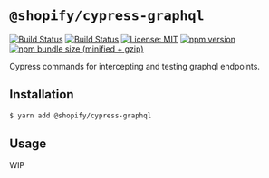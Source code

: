 # `@shopify/cypress-graphql`

[![Build Status](https://github.com/Shopify/quilt/workflows/Node-CI/badge.svg?branch=main)](https://github.com/Shopify/quilt/actions?query=workflow%3ANode-CI)
[![Build Status](https://github.com/Shopify/quilt/workflows/Ruby-CI/badge.svg?branch=main)](https://github.com/Shopify/quilt/actions?query=workflow%3ARuby-CI)
[![License: MIT](https://img.shields.io/badge/License-MIT-green.svg)](LICENSE.md) [![npm version](https://badge.fury.io/js/%40shopify%2Fcypress-graphql.svg)](https://badge.fury.io/js/%40shopify%2Fcypress-graphql.svg) [![npm bundle size (minified + gzip)](https://img.shields.io/bundlephobia/minzip/@shopify/cypress-graphql.svg)](https://img.shields.io/bundlephobia/minzip/@shopify/cypress-graphql.svg)

Cypress commands for intercepting and testing graphql endpoints.

## Installation

```bash
$ yarn add @shopify/cypress-graphql
```

## Usage

WIP
